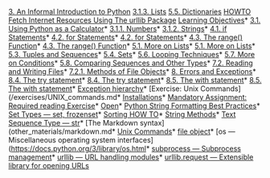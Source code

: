  [3. An Informal Introduction to Python](https://docs.python.org/3.7/tutorial/introduction.html#an-informal-introduction-to-python) [3.1.3. Lists](https://docs.python.org/3/tutorial/introduction.html#lists) [5.5. Dictionaries](https://docs.python.org/3/tutorial/datastructures.html#dictionaries) [HOWTO Fetch Internet Resources Using The urllib Package](https://docs.python.org/3/howto/urllib2.html) [Learning Objectives](/other_materials/learning_objectives.md)* [3.1. Using Python as a Calculator](https://docs.python.org/3.7/tutorial/introduction.html#using-python-as-a-calculator)* [3.1.1. Numbers](https://docs.python.org/3.7/tutorial/introduction.html#numbers)* [3.1.2. Strings](https://docs.python.org/3.7/tutorial/introduction.html#strings)* [4.1. if Statements](https://docs.python.org/3/tutorial/controlflow.html#if-statements)* [4.2. for Statements](https://docs.python.org/3/tutorial/controlflow.html#for-statements)* [4.2. for Statements](https://docs.python.org/3/tutorial/controlflow.html#for-statements)* [4.3. The range() Function](https://docs.python.org/3/tutorial/controlflow.html#the-range-function)* [4.3. The range() Function](https://docs.python.org/3/tutorial/controlflow.html#the-range-function)* [5.1. More on Lists](https://docs.python.org/3/tutorial/datastructures.html#more-on-lists)* [5.1. More on Lists](https://docs.python.org/3/tutorial/datastructures.html#more-on-lists)* [5.3. Tuples and Sequences](https://docs.python.org/3/tutorial/datastructures.html#tuples-and-sequences)* [5.4. Sets](https://docs.python.org/3/tutorial/datastructures.html#sets)* [5.6. Looping Techniques](https://docs.python.org/3/tutorial/datastructures.html#looping-techniques)* [5.7. More on Conditions](https://docs.python.org/3/tutorial/datastructures.html#more-on-conditions)* [5.8. Comparing Sequences and Other Types](https://docs.python.org/3/tutorial/datastructures.html#comparing-sequences-and-other-types)* [7.2. Reading and Writing Files](https://docs.python.org/3/tutorial/inputoutput.html#reading-and-writing-files)* [7.2.1. Methods of File Objects](https://docs.python.org/3/tutorial/inputoutput.html#methods-of-file-objects)* [8. Errors and Exceptions](https://docs.python.org/3/tutorial/errors.html)* [8.4. The try statement](https://docs.python.org/3/reference/compound_stmts.html#the-try-statement)* [8.4. The try statement](https://docs.python.org/3/reference/compound_stmts.html#the-try-statement)* [8.5. The with statement](https://docs.python.org/3/reference/compound_stmts.html#the-with-statement)* [8.5. The with statement](https://docs.python.org/3/reference/compound_stmts.html#the-with-statement)* [Exception hierarchy](https://docs.python.org/3/library/exceptions.html#exception-hierarchy)* [Exercise: Unix Commands](/exercises/UNIX_commands.md* [Installations](/other_materials/installation.md)* [Mandatory Assignment: Required reading Exercise](https://github.com/python-elective-1-spring-2019/Lesson-07-Required-reading-Exercise/blob/master/exercises/README.md)* [Open](https://docs.python.org/3/library/functions.html#open)* [Python String Formatting Best Practices](https://realpython.com/python-string-formatting/)* [Set Types — set, frozenset](https://docs.python.org/3/library/stdtypes.html#set-types-set-frozenset)* [Sorting HOW TO](https://docs.python.org/3/howto/sorting.html#sorting-how-to)* [String Methods](https://docs.python.org/3.7/library/stdtypes.html#string-methods)* [Text Sequence Type — str](https://docs.python.org/3.7/library/stdtypes.html#text-sequence-type-str)* [The Markdown syntax](other_materials/markdown.md* [Unix Commands](/other_materials/unix_commands.md)* [file object](https://docs.python.org/3/glossary.html#term-file-object)* [os — Miscellaneous operating system interfaces](https://docs.python.org/3/library/os.html* [subprocess — Subprocess management](https://docs.python.org/3.7/library/subprocess.html#module-subprocess)* [urllib — URL handling modules](https://docs.python.org/3/library/urllib.html#module-urllib)* [urllib.request — Extensible library for opening URLs](https://docs.python.org/3/library/urllib.request.html#module-urllib.request)
